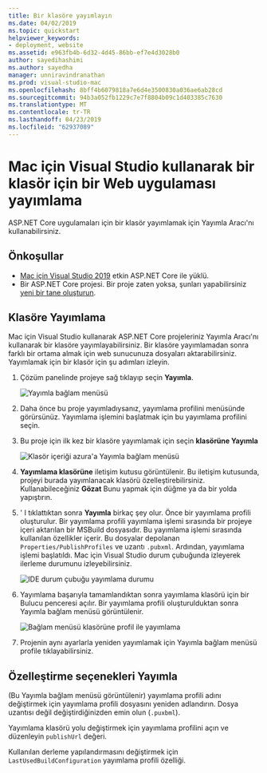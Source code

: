 ```yaml
---
title: Bir klasöre yayımlayın
ms.date: 04/02/2019
ms.topic: quickstart
helpviewer_keywords:
- deployment, website
ms.assetid: e963fb4b-6d32-4d45-86bb-ef7e4d3028b0
author: sayedihashimi
ms.author: sayedha
manager: unniravindranathan
ms.prod: visual-studio-mac
ms.openlocfilehash: 8bff4b6079818a7e6d4e3500830a036ae6ab28cd
ms.sourcegitcommit: 94b3a052fb1229c7e7f8804b09c1d403385c7630
ms.translationtype: MT
ms.contentlocale: tr-TR
ms.lasthandoff: 04/23/2019
ms.locfileid: "62937089"
---
```

# <a name="publish-a-web-app-to-a-folder-using-visual-studio-for-mac"></a>Mac için Visual Studio kullanarak bir klasör için bir Web uygulaması yayımlama

ASP.NET Core uygulamaları için bir klasör yayımlamak için Yayımla Aracı'nı kullanabilirsiniz.

## <a name="prerequisites"></a>Önkoşullar

- [Mac için Visual Studio 2019](https://visualstudio.microsoft.com/downloads/?utm_medium=microsoft&utm_source=docs.microsoft.com&utm_campaign=inline+link&utm_content=download+vs4mac2019) etkin ASP.NET Core ile yüklü.
- Bir ASP.NET Core projesi. Bir proje zaten yoksa, şunları yapabilirsiniz [yeni bir tane oluşturun](https://docs.microsoft.com/visualstudio/mac/create-new-projects?view=vsmac-2019).

## <a name="publish-to-folder"></a>Klasöre Yayımlama

Mac için Visual Studio kullanarak ASP.NET Core projeleriniz Yayımla Aracı'nı kullanarak bir klasöre yayımlayabilirsiniz. Bir klasöre yayımlamadan sonra farklı bir ortama almak için web sunucunuza dosyaları aktarabilirsiniz. Yayımlamak için bir klasör için şu adımları izleyin.

 1. Çözüm panelinde projeye sağ tıklayıp seçin **Yayımla**.

    ![Yayımla bağlam menüsü](media/publish-context-menu.png)

 2. Daha önce bu proje yayımladıysanız, yayımlama profilini menüsünde görürsünüz. Yayımlama işlemini başlatmak için bu yayımlama profilini seçin.

 3. Bu proje için ilk kez bir klasöre yayımlamak için seçin **klasörüne Yayımla**

    ![Klasör içeriği azura'a Yayımla bağlam menüsü](media/publish-to-folder-context-menu.png)

 4. **Yayımlama klasörüne** iletişim kutusu görüntülenir. Bu iletişim kutusunda, projeyi burada yayımlanacak klasörü özelleştirebilirsiniz. Kullanabileceğiniz **Gözat** Bunu yapmak için düğme ya da bir yolda yapıştırın.

 5. ' I tıklattıktan sonra **Yayımla** birkaç şey olur. Önce bir yayımlama profili oluşturulur. Bir yayımlama profili yayımlama işlemi sırasında bir projeye içeri aktarılan bir MSBuild dosyasıdır. Bu yayımlama işlemi sırasında kullanılan özellikler içerir. Bu dosyalar depolanan `Properties/PublishProfiles` ve uzantı `.pubxml`. Ardından, yayımlama işlemi başlatıldı. Mac için Visual Studio durum çubuğunda izleyerek ilerleme durumunu izleyebilirsiniz.

    ![IDE durum çubuğu yayımlama durumu](media/publish-to-folder-status-bar.png)

 6. Yayımlama başarıyla tamamlandıktan sonra yayımlama klasörü için bir Bulucu penceresi açılır. Bir yayımlama profili oluşturulduktan sonra Yayımla bağlam menüsü görüntülenir.

    ![Bağlam menüsü klasörüne profil ile yayımlama](media/publish-context-menu-with-folder-profile.png)

 7. Projenin aynı ayarlarla yeniden yayımlamak için Yayımla bağlam menüsü profile tıklayabilirsiniz.

## <a name="customize-publish-options"></a>Özelleştirme seçenekleri Yayımla

(Bu Yayımla bağlam menüsü görüntülenir) yayımlama profili adını değiştirmek için yayımlama profili dosyasını yeniden adlandırın. Dosya uzantısı değil değiştirdiğinizden emin olun (`.puxbml`).

Yayımlama klasörü yolu değiştirmek için yayımlama profilini açın ve düzenleyin `publishUrl` değeri.

Kullanılan derleme yapılandırmasını değiştirmek için `LastUsedBuildConfiguration` yayımlama profili özelliği.

